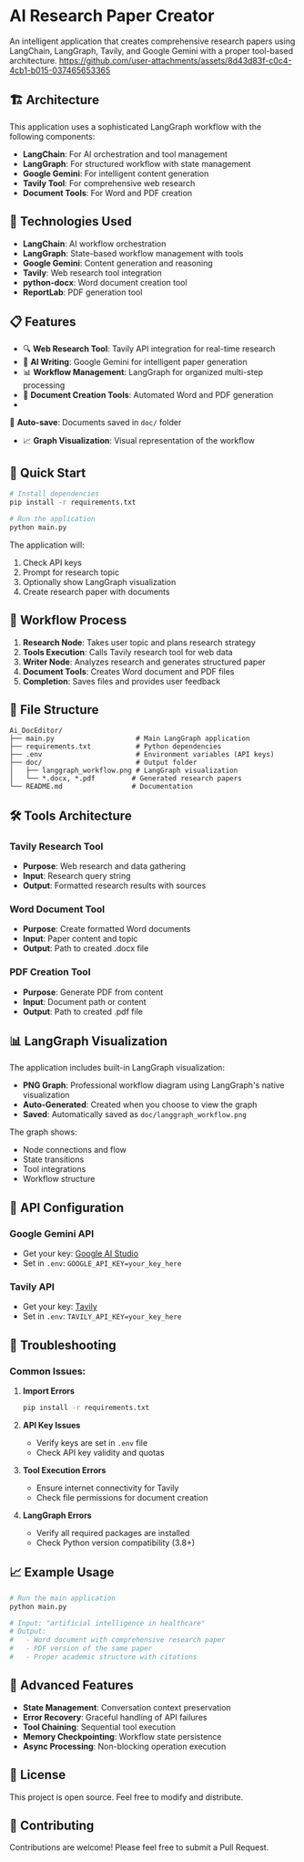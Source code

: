 # AI Research Paper Creator

An intelligent application that creates comprehensive research papers using LangChain, LangGraph, Tavily, and Google Gemini with a proper tool-based architecture.
https://github.com/user-attachments/assets/8d43d83f-c0c4-4cb1-b015-037465653365

## 🏗️ Architecture

This application uses a sophisticated LangGraph workflow with the following components:

- **LangChain**: For AI orchestration and tool management
- **LangGraph**: For structured workflow with state management
- **Google Gemini**: For intelligent content generation
- **Tavily Tool**: For comprehensive web research
- **Document Tools**: For Word and PDF creation

## 🔧 Technologies Used

- **LangChain**: AI workflow orchestration
- **LangGraph**: State-based workflow management with tools
- **Google Gemini**: Content generation and reasoning
- **Tavily**: Web research tool integration
- **python-docx**: Word document creation tool
- **ReportLab**: PDF generation tool

## 📋 Features

- 🔍 **Web Research Tool**: Tavily API integration for real-time research
- 🤖 **AI Writing**: Google Gemini for intelligent paper generation
- 📊 **Workflow Management**: LangGraph for organized multi-step processing
- 📄 **Document Creation Tools**: Automated Word and PDF generation
- 



💾 **Auto-save**: Documents saved in `doc/` folder
- 📈 **Graph Visualization**: Visual representation of the workflow

## 🚀 Quick Start

```bash
# Install dependencies
pip install -r requirements.txt

# Run the application
python main.py
```

The application will:
1. Check API keys
2. Prompt for research topic
3. Optionally show LangGraph visualization
4. Create research paper with documents

## 🔄 Workflow Process

1. **Research Node**: Takes user topic and plans research strategy
2. **Tools Execution**: Calls Tavily research tool for web data
3. **Writer Node**: Analyzes research and generates structured paper
4. **Document Tools**: Creates Word document and PDF files
5. **Completion**: Saves files and provides user feedback

## 📁 File Structure

```
Ai_DocEditor/
├── main.py                    # Main LangGraph application
├── requirements.txt           # Python dependencies
├── .env                       # Environment variables (API keys)
├── doc/                       # Output folder
│   ├── langgraph_workflow.png # LangGraph visualization
│   └── *.docx, *.pdf         # Generated research papers
└── README.md                 # Documentation
```

## 🛠️ Tools Architecture

### Tavily Research Tool
- **Purpose**: Web research and data gathering
- **Input**: Research query string
- **Output**: Formatted research results with sources

### Word Document Tool
- **Purpose**: Create formatted Word documents
- **Input**: Paper content and topic
- **Output**: Path to created .docx file

### PDF Creation Tool
- **Purpose**: Generate PDF from content
- **Input**: Document path or content
- **Output**: Path to created .pdf file

## 📊 LangGraph Visualization

The application includes built-in LangGraph visualization:

- **PNG Graph**: Professional workflow diagram using LangGraph's native visualization
- **Auto-Generated**: Created when you choose to view the graph
- **Saved**: Automatically saved as `doc/langgraph_workflow.png`

The graph shows:
- Node connections and flow
- State transitions
- Tool integrations
- Workflow structure

## 🔧 API Configuration

### Google Gemini API
- Get your key: [Google AI Studio](https://makersuite.google.com/app/apikey)
- Set in `.env`: `GOOGLE_API_KEY=your_key_here`

### Tavily API
- Get your key: [Tavily](https://app.tavily.com/)
- Set in `.env`: `TAVILY_API_KEY=your_key_here`

## 🚨 Troubleshooting

### Common Issues:

1. **Import Errors**
   ```bash
   pip install -r requirements.txt
   ```

2. **API Key Issues**
   - Verify keys are set in `.env` file
   - Check API key validity and quotas

3. **Tool Execution Errors**
   - Ensure internet connectivity for Tavily
   - Check file permissions for document creation

4. **LangGraph Errors**
   - Verify all required packages are installed
   - Check Python version compatibility (3.8+)

## 📈 Example Usage

```python
# Run the main application
python main.py

# Input: "artificial intelligence in healthcare"
# Output: 
#   - Word document with comprehensive research paper
#   - PDF version of the same paper
#   - Proper academic structure with citations
```

## 🎯 Advanced Features

- **State Management**: Conversation context preservation
- **Error Recovery**: Graceful handling of API failures
- **Tool Chaining**: Sequential tool execution
- **Memory Checkpointing**: Workflow state persistence
- **Async Processing**: Non-blocking operation execution

## 📜 License

This project is open source. Feel free to modify and distribute.

## 🤝 Contributing

Contributions are welcome! Please feel free to submit a Pull Request.
